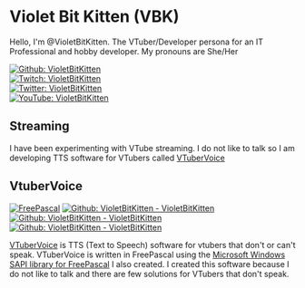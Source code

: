 # Violet Bit Kitten (VBK)

Hello, I'm @VioletBitKitten. The VTuber/Developer persona for an IT Professional and hobby developer. My pronouns are She/Her

[![Github: VioletBitKitten](https://img.shields.io/github/followers/VioletBitKitten?style=social)](https://github.com/VioletBitKitten) \
[![Twitch: VioletBitKitten](https://img.shields.io/twitch/status/VioletBitKitten?style=social)](https://www.twitch.tv/violetbitkitten/about) \
[![Twitter: VioletBitKitten](https://img.shields.io/twitter/follow/violetbitkitten?style=social)](https://twitter.com/violetbitkitten) \
[![YouTube: VioletBitKitten](https://img.shields.io/youtube/channel/subscribers/UCkZ22dqhDMphonH56mC7I3w?style=social)](https://www.youtube.com/@VioletBitKitten)

## Streaming

I have been experimenting with VTube streaming. I do not like to talk so I am developing TTS software for VTubers called [VTuberVoice](https://github.com/VioletBitKitten/VTuberVoice)

## VtuberVoice

[![FreePascal](https://img.shields.io/badge/FreePascal-3.2.2-blue?logo=lazarus)](https://www.freepascal.org/)
[![Github: VioletBitKitten - VioletBitKitten](https://img.shields.io/github/last-commit/VioletBitKitten/VTuberVoice/main)]([https://github.com/VioletBitKitten](https://github.com/VioletBitKitten/VTuberVoice)) 
[![Github: VioletBitKitten - VioletBitKitten](https://img.shields.io/github/license/VioletBitKitten/VTuberVoice)]([[https://github.com/VioletBitKitten](https://github.com/VioletBitKitten/VTuberVoice](https://github.com/VioletBitKitten/VTuberVoice/blob/main/LICENSE))) 
[![Github: VioletBitKitten - VioletBitKitten](https://img.shields.io/github/issues/VioletBitKitten/VTuberVoice)]([[https://github.com/VioletBitKitten](https://github.com/VioletBitKitten/VTuberVoice](https://github.com/VioletBitKitten/VTuberVoice/issues))) 


[VTuberVoice](https://github.com/VioletBitKitten/VTuberVoice) is TTS (Text to Speech) software for vtubers that don't or can't speak.
VTuberVoice is written in FreePascal using the [Microsoft Windows SAPI library for FreePascal](https://github.com/VioletBitKitten/SAPI) I also created.
I created this software because I do not like to talk and there are few solutions for VTubers that don't speak.


<!---
VioletBitKitten/VioletBitKitten is a ✨ special ✨ repository because its `README.md` (this file) appears on your GitHub profile.
You can click the Preview link to take a look at your changes.
--->
